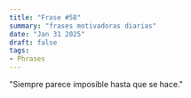 ```yaml
---
title: "Frase #58"
summary: "frases motivadoras diarias"
date: "Jan 31 2025"
draft: false
tags:
- Phrases
---
```


"Siempre parece imposible hasta que se hace."

